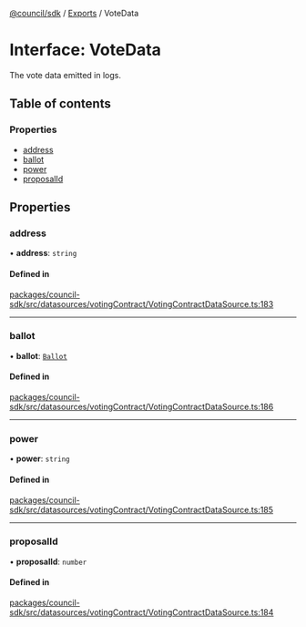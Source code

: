 [@council/sdk](../README.md) / [Exports](../modules.md) / VoteData

# Interface: VoteData

The vote data emitted in logs.

## Table of contents

### Properties

- [address](VoteData.md#address)
- [ballot](VoteData.md#ballot)
- [power](VoteData.md#power)
- [proposalId](VoteData.md#proposalid)

## Properties

### address

• **address**: `string`

#### Defined in

[packages/council-sdk/src/datasources/votingContract/VotingContractDataSource.ts:183](https://github.com/delv-tech/council-monorepo/blob/c29492c/packages/council-sdk/src/datasources/votingContract/VotingContractDataSource.ts#L183)

___

### ballot

• **ballot**: [`Ballot`](../modules.md#ballot)

#### Defined in

[packages/council-sdk/src/datasources/votingContract/VotingContractDataSource.ts:186](https://github.com/delv-tech/council-monorepo/blob/c29492c/packages/council-sdk/src/datasources/votingContract/VotingContractDataSource.ts#L186)

___

### power

• **power**: `string`

#### Defined in

[packages/council-sdk/src/datasources/votingContract/VotingContractDataSource.ts:185](https://github.com/delv-tech/council-monorepo/blob/c29492c/packages/council-sdk/src/datasources/votingContract/VotingContractDataSource.ts#L185)

___

### proposalId

• **proposalId**: `number`

#### Defined in

[packages/council-sdk/src/datasources/votingContract/VotingContractDataSource.ts:184](https://github.com/delv-tech/council-monorepo/blob/c29492c/packages/council-sdk/src/datasources/votingContract/VotingContractDataSource.ts#L184)

